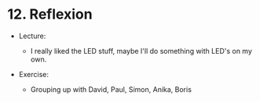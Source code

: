 # 12. Reflexion

* Lecture:
    * I really liked the LED stuff, maybe I'll do something with LED's on my own.

* Exercise:
    * Grouping up with David, Paul, Simon, Anika, Boris
	